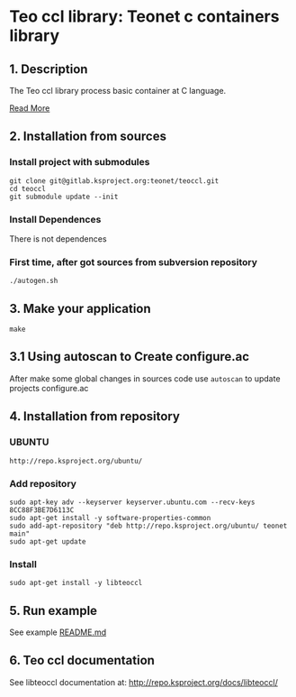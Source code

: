 # Teo ccl library: Teonet c containers library

## 1. Description

The Teo ccl library process basic container at C language.

[Read More](https://gitlab.ksproject.org/teonet/teonet/wikis/tr-udp)

## 2. Installation from sources

### Install project with submodules

    git clone git@gitlab.ksproject.org:teonet/teoccl.git
    cd teoccl
    git submodule update --init


### Install Dependences

There is not dependences


### First time, after got sources from subversion repository

    ./autogen.sh


## 3. Make your application 

    make


## 3.1 Using autoscan to Create configure.ac

After make some global changes in sources code use ```autoscan``` to update projects 
configure.ac


## 4. Installation from repository

### UBUNTU

    http://repo.ksproject.org/ubuntu/
    
### Add repository

    sudo apt-key adv --keyserver keyserver.ubuntu.com --recv-keys 8CC88F3BE7D6113C
    sudo apt-get install -y software-properties-common
    sudo add-apt-repository "deb http://repo.ksproject.org/ubuntu/ teonet main"
    sudo apt-get update

### Install

    sudo apt-get install -y libteoccl

## 5. Run example
    
See example [README.md](examples/README.md)


## 6. Teo ccl documentation

See libteoccl documentation at: http://repo.ksproject.org/docs/libteoccl/
